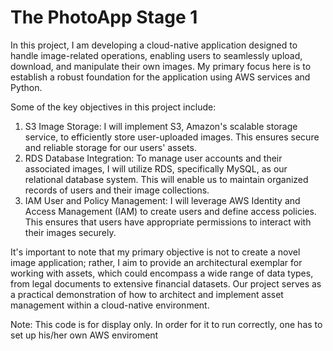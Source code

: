 # The PhotoApp Stage 1


In this project, I am developing a cloud-native application designed to handle image-related operations, enabling users to seamlessly upload, download, and manipulate their own images. My primary focus here is to establish a robust foundation for the application using AWS services and Python. 

Some of the key objectives in this project include:

1. S3 Image Storage: I will implement S3, Amazon's scalable storage service, to efficiently store user-uploaded images. This ensures secure and reliable storage for our users' assets.
2. RDS Database Integration: To manage user accounts and their associated images, I will utilize RDS, specifically MySQL, as our relational database system. This will enable us to maintain organized records of users and their image collections.
3. IAM User and Policy Management: I will leverage AWS Identity and Access Management (IAM) to create users and define access policies. This ensures that users have appropriate permissions to interact with their images securely.

   
It's important to note that my primary objective is not to create a novel image application; rather, I aim to provide an architectural exemplar for working with assets, which could encompass a wide range of data types, from legal documents to extensive financial datasets. Our project serves as a practical demonstration of how to architect and implement asset management within a cloud-native environment.

Note: This code is for display only. In order for it to run correctly, one has to set up his/her own AWS enviroment
